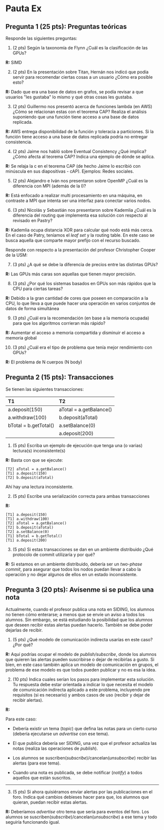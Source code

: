 # Pauta Ex

## Pregunta 1 (25 pts): Preguntas teóricas

Responde las siguientes preguntas:

1. (2 pts) Según la taxonomía de Flynn ¿Cuál es la clasificación de las GPUs?

**R:** SIMD

2. (2 pts) En la presentación sobre Titan, Hernán nos indicó que podía servir para recomendar ciertas cosas a un usuario ¿Cómo era posible esto?

**R:** Dado que era una base de datos en grafos, se podía revisar a que usuarios "les gustaba" lo mismo y qué otras cosas les gustaba.

3. (2 pts) Guillermo nos presentó acerca de funciones lambda (en AWS) ¿Cómo se relacionan estas con el teorema CAP? Realiza el análisis suponiendo que una función tiene acceso a una base de datos replicada.

**R:** AWS entrega disponibilidad de la función y toleracia a particiones. Si la función tiene acceso a una base de datos replicada podría no entregar consistencia.

4. (2 pts) Jaime nos habló sobre Eventual Consistency ¿Qué implica? ¿Cómo afecta al teorema CAP? Indica una ejemplo de dónde se aplica.

**R:** Se relaja la c en el teorema CAP (de hecho Jaime lo escribió con minúscula en sus diapositivas - cAP). Ejemplos: Redes sociales.

5. (2 pts) Alejandro e Iván nos presentaron sobre OpenMP ¿Cuál es la diferencia con MPI (además de la I)?

**R:** Está enfocado a realizar multi procesamiento en una máquina, en contraste a MPI que intenta ser una interfaz para conectar varios nodos.

6. (3 pts) Nicolás y Sebastián nos presentaron sobre Kademlia ¿Cuál es la diferencia del routing que implementa esa solución con respecto al revisado en Pastry?

**R:** Kademlia ocupa distancia XOR para calcular qué nodo está más cerca. En el caso de Patry, teníamos el *leaf set* y la routing table. En este caso se busca aquella que comparte mayor prefijo con el recurso buscado.


Responde con respecto a la presentación del profesor Christopher Cooper de la USM:


7. (3 pts) ¿A qué se debe la diferencia de precios entre las distintas GPUs?

**R:** Las GPUs más caras son aquellas que tienen mayor precisión.

8. (3 pts) ¿Por qué los sistemas basados en GPUs son más rápidos que la CPU para ciertas tareas?

**R:** Debido a la gran cantidad de cores que poseen en comparación a la CPU, lo que lleva a que puede hacer una operación en varios conjuntos de datos de forma simultánea

9. (3 pts) ¿Cuál era la recomendación (en base a la memoria ocupada) para que los algoritmos corrieran más rápido?

**R:** Aumentar el acceso a memoria compartida y disminuir el acceso a memoria global

10. (3 pts) ¿Cuál era el tipo de problema que tenía mejor rendimiento con GPUs?

**R:** El problema de N cuerpos (N body)



## Pregunta 2 (15 pts): Transacciones

Se tienen las siguientes transacciones:

| T1 | T2 |
| :- | :- |
|a.deposit(150) | aTotal = a.getBalance() |
|a.withdraw(100) | b.deposit(aTotal) |
|bTotal = b.getTotal() | a.setBalance(0) |
|    | a.deposit(200) |


1. (5 pts) Escriba un ejemplo de ejecución que tenga una (o varias) lectura(s) inconsistente(s)

**R:** Basta con que se ejecute:

```
[T2] aTotal = a.getBalance()
[T1] a.deposit(150)
[T2] b.deposit(aTotal)
```

Ahí hay una lectura inconsistente.

2. (5 pts) Escribe una serialización correcta para ambas transacciones

**R:**
```
[T1] a.deposit(150)
[T1] a.withdraw(100)
[T2] aTotal = a.getBalance()
[T2] b.deposit(aTotal)
[T2] a.setBalance(0)
[T1] bTotal = b.getTotal()
[T1] a.deposit(200)
```


3. (5 pts) Si estas transacciones se dan en un ambiente distribuido ¿Qué protocolo de commit utilizaría y por qué?

**R:** Si estamos en un ambiente distribuido, debería ser un *two-phase commit*, para asegurar que todos los nodos puedan llevar a cabo la operación y no dejar algunos de ellos en un estado inconsistente.


## Pregunta 3 (20 pts): Avísenme si se publica una nota

Actualmente, cuando el profesor publica una nota en SIDING, los alumnos no tienen cómo enterarse; a menos que se envíe un aviso a todos los alumnos. Sin embargo, se está estudiando la posibilidad que los alumnos que deseen recibir estas alertas puedan hacerlo. También se debe poder dejarlas de recibir.

1. (5 pts) ¿Qué modelo de comunicación indirecta usarías en este caso? ¿Por qué?

**R:** Aquí podrías ocupar el modelo de *publish/subscribe*, donde los alumnos que quieren las alertas pueden suscribirse o dejar de recibirlas a gusto. Si bien, en este caso también aplica un modelo de comunicación en grupos, el problema de ese modelo es que todos pueden publicar y no es esa la idea.

2. (10 pts) Indica cuales serían los pasos para implementar esta solución. Tu respuesta debe estar orientada a indicar lo que necesita el modelo de comunicación indirecta aplicado a este problema, incluyendo pre requisitos (si es necesario) y ambos casos de uso (recibir y dejar de recibir alertas).

**R:** 

Para este caso:

* Debería existir un tema (*topic*) que defina las notas para un cierto curso (debería ejecutarse un *advertise* con ese tema).

* El que publica debería ser SIDING, una vez que el profesor actualiza las notas (realiza las operaciones de *publish*). 

* Los alumnos se suscriben(*subscribe*)/cancelan(*unsubscribe*) recibir las alertas (para ese tema).

* Cuando una nota es publicada, se debe notificar (*notify*) a todos aquellos que están suscritos.

-------

3. (5 pts) Si ahora quisiéramos enviar alertas por las publicaciones en el foro. Indica qué cambios debieses hacer para que, los alumnos que quieran, puedan recibir estas alertas.

**R:** Deberíamos *advertise* otro tema que sería para eventos del foro. Los alumnos se suscriben(*subscribe*)/cancelan(*unsubscribe*) a ese tema y todo seguiría funcionando igual.